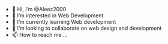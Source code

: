 - 👋 Hi, I’m @Aleez2000
- 👀 I’m interested in Web Development 
- 🌱 I’m currently learning Web development 
- 💞️ I’m looking to collaborate on web design and development 
- 📫 How to reach me ...

<!---
Aleez2000/Aleez2000 is a ✨ special ✨ repository because its `README.md` (this file) appears on your GitHub profile.
You can click the Preview link to take a look at your changes.
--->
